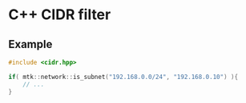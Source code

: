 # C++ CIDR filter

## Example
```cpp
#include <cidr.hpp>

if( mtk::network::is_subnet("192.168.0.0/24", "192.168.0.10") ){
	// ...
}
```
